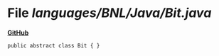 # File _languages/BNL/Java/Bit.java_
**[GitHub](https://github.com/softlang/yas/blob/master/languages/BNL/Java/Bit.java)**
```
public abstract class Bit { }
```
